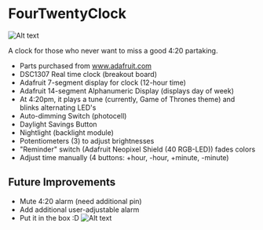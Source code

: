 FourTwentyClock
===============
![Alt text](http://www.artisanjdc.com/images/extraimages/four_twenty_clock_fritzing_wiring_diagram.jpg "Fritzing Diagram")

A clock for those who never want to miss a good 4:20 partaking.

* Parts purchased from www.adafruit.com
* DSC1307 Real time clock (breakout board)
* Adafruit 7-segment display for clock (12-hour time)
* Adafruit 14-segment Alphanumeric Display (displays day of week)
* At 4:20pm, it plays a tune (currently, Game of Thrones theme) and blinks alternating LED's
* Auto-dimming Switch (photocell)
* Daylight Savings Button
* Nightlight (backlight module)
* Potentiometers (3) to adjust brightnesses
* "Reminder" switch (Adafruit Neopixel Shield (40 RGB-LED)) fades colors
* Adjust time manually (4 buttons: +hour, -hour, +minute, -minute)


Future Improvements
-------------------
* Mute 4:20 alarm (need additional pin)
* Add additional user-adjustable alarm
* Put it in the box :D
![Alt text](http://www.artisanjdc.com/images/extraimages/four_twenty_clock_prototype.jpg "Prototype")

